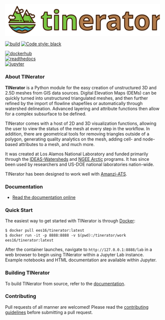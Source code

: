 ![logo](docs/_static/logo-color-horiz.svg)

[![build](https://github.com/lanl/tinerator/actions/workflows/docker-image.yml/badge.svg)](https://github.com/lanl/tinerator/actions/workflows/docker-image.yml) [![Code style: black](https://img.shields.io/badge/code%20style-black-000000.svg)](https://github.com/psf/black)

[![dockerhub](https://img.shields.io/static/v1?label=Docker&message=Download%20container&color=blue&style=for-the-badge&logo=docker)](https://hub.docker.com/r/ees16/tinerator) <br/>
[![readthedocs](https://img.shields.io/static/v1?label=Documentation&message=Read%20online&color=blue&style=for-the-badge&logo=read-the-docs)](https://lanl.github.io/tinerator/) <br/>
[![jupyter](https://img.shields.io/static/v1?label=Jupyter%20Notebook&message=View%20examples&color=blue&style=for-the-badge&logo=jupyter)](https://github.com/lanl/tinerator/tree/master/examples)

### About TINerator

**TINerator** is a Python module for the easy creation of unstructured 3D and 2.5D meshes from GIS data sources. Digital Elevation Maps (DEMs) can be quickly turned into unstructured triangulated meshes, and then further refined by the import of flowline shapefiles or automatically through watershed delineation. Advanced layering and attribute functions then allow for a complex subsurface to be defined. 

TINerator comes with a host of 2D and 3D visualization functions, allowing the user to view the status of the mesh at every step in the workflow. In addition, there are geometrical tools for removing triangles outside of a polygon, generating quality analytics on the mesh, adding cell- and node-based attributes to a mesh, and much more.

It was created at Los Alamos National Laboratory and funded primarily through the [IDEAS-Watersheds](https://ideas-productivity.org/ideas-watersheds/) and [NGEE Arctic](https://ngee-arctic.ornl.gov) programs. It has since been used by researchers and US-DOE national laboratories nation-wide.

TINerator has been designed to work well with [Amanzi-ATS](https://amanzi.github.io).

### Documentation

- [Read the documentation online](https://lanl.github.io/tinerator)

### Quick Start

The easiest way to get started with TINerator is through [Docker](https://hub.docker.com/r/ees16/tinerator):

    $ docker pull ees16/tinerator:latest
    $ docker run -it -p 8888:8888 -v $(pwd):/tinerator/work ees16/tinerator:latest

After the container launches, navigate to `http://127.0.0.1:8888/lab` in a web browser to begin using TINerator within a Jupyter Lab instance. Example notebooks and HTML documentation are available within Jupyter.

### Building TINerator

To build TINerator from source, refer to the [documentation](https://lanl.github.io/tinerator/installation.html).

### Contributing

Pull requests of all manner are welcomed! Please read the [contributing guidelines](CONTRIBUTING.md) before submitting a pull request.

